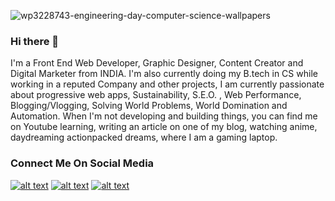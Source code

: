 ![wp3228743-engineering-day-computer-science-wallpapers](https://user-images.githubusercontent.com/54244847/105528637-3cbd6280-5d0b-11eb-8be6-8d97c2a17cff.jpg)

### Hi there 👋

<!--
**Anshuman1608/Anshuman1608** is a ✨ _special_ ✨ repository because its `README.md` (this file) appears on your GitHub profile.-->

I'm a Front End Web Developer, Graphic Designer, Content Creator and Digital Marketer from INDIA. I'm also currently doing my B.tech in CS while working in a reputed Company and other projects, I am currently passionate about progressive web apps, Sustainability, S.E.O. , Web Performance, Blogging/Vlogging, Solving World Problems, World Domination and Automation. When I'm not developing and building things, you can find me on Youtube learning, writing an article on one of my blog, watching anime, daydreaming actionpacked dreams, where I am a gaming laptop.

<!-- Please don't remove this: Grab your social icons from https://github.com/carlsednaoui/gitsocial -->


### Connect Me On Social Media
<!-- display the social media buttons in your README -->

[![alt text][1.1]][1]
[![alt text][2.1]][2]
[![alt text][6.1]][6]


<!-- links to social media icons -->
<!-- no need to change these -->

<!-- icons with padding -->

[1.1]: http://i.imgur.com/tXSoThF.png (twitter icon with padding)
[2.1]: http://i.imgur.com/P3YfQoD.png (facebook icon with padding)
[6.1]: http://i.imgur.com/0o48UoR.png (github icon with padding)

<!-- icons without padding -->

[1.2]: http://i.imgur.com/wWzX9uB.png (twitter icon without padding)
[2.2]: http://i.imgur.com/fep1WsG.png (facebook icon without padding)
[6.2]: http://i.imgur.com/9I6NRUm.png (github icon without padding)


<!-- links to your social media accounts -->
<!-- update these accordingly -->

[1]: http://www.twitter.com/anshumaan1608\
[2]: http://www.facebook.com/anshuman945
[6]: http://www.github.com/anshuman1608

<!-- Please don't remove this: Grab your social icons from https://github.com/carlsednaoui/gitsocial -->


